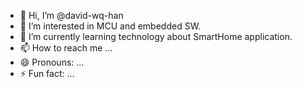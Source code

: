 - 👋 Hi, I’m @david-wq-han
- 👀 I’m interested in MCU and embedded SW. 
- 🌱 I’m currently learning technology about SmartHome application.
- 📫 How to reach me ...
- 😄 Pronouns: ...
- ⚡ Fun fact: ...

<!---
david-wq-han/david-wq-han is a ✨ special ✨ repository because its `README.md` (this file) appears on your GitHub profile.
You can click the Preview link to take a look at your changes.
--->
